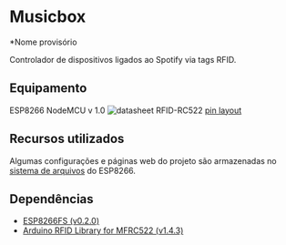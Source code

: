 # Musicbox
*Nome provisório

Controlador de dispositivos ligados ao Spotify via tags RFID.

## Equipamento

ESP8266 NodeMCU v 1.0 ![datasheet](docs/esp8266.jpg)
RFID-RC522 [pin layout](https://github.com/miguelbalboa/rfid#pin-layout)

## Recursos utilizados

Algumas configurações e páginas web do projeto são armazenadas no [sistema de arquivos](https://arduino-esp8266.readthedocs.io/en/latest/filesystem.html) do ESP8266.

## Dependências

* [ESP8266FS (v0.2.0)](https://github.com/esp8266/arduino-esp8266fs-plugin/releases/tag/0.2.0)
* [Arduino RFID Library for MFRC522 (v1.4.3)](https://github.com/miguelbalboa/rfid)